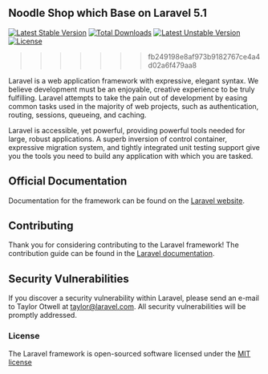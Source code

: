 ## Noodle Shop which Base on Laravel 5.1

[![Latest Stable Version](https://poser.pugx.org/yewei-cao/noodle/v/stable)](https://packagist.org/packages/yewei-cao/noodle) [![Total Downloads](https://poser.pugx.org/yewei-cao/noodle/downloads)](https://packagist.org/packages/yewei-cao/noodle) [![Latest Unstable Version](https://poser.pugx.org/yewei-cao/noodle/v/unstable)](https://packagist.org/packages/yewei-cao/noodle) [![License](https://poser.pugx.org/yewei-cao/noodle/license)](https://packagist.org/packages/yewei-cao/noodle)
>>>>>>> fb249198e8af973b9182767ce4a4d02a6f479aa8

Laravel is a web application framework with expressive, elegant syntax. We believe development must be an enjoyable, creative experience to be truly fulfilling. Laravel attempts to take the pain out of development by easing common tasks used in the majority of web projects, such as authentication, routing, sessions, queueing, and caching.

Laravel is accessible, yet powerful, providing powerful tools needed for large, robust applications. A superb inversion of control container, expressive migration system, and tightly integrated unit testing support give you the tools you need to build any application with which you are tasked.

## Official Documentation

Documentation for the framework can be found on the [Laravel website](http://laravel.com/docs).

## Contributing

Thank you for considering contributing to the Laravel framework! The contribution guide can be found in the [Laravel documentation](http://laravel.com/docs/contributions).

## Security Vulnerabilities

If you discover a security vulnerability within Laravel, please send an e-mail to Taylor Otwell at taylor@laravel.com. All security vulnerabilities will be promptly addressed.

### License

The Laravel framework is open-sourced software licensed under the [MIT license](http://opensource.org/licenses/MIT)
